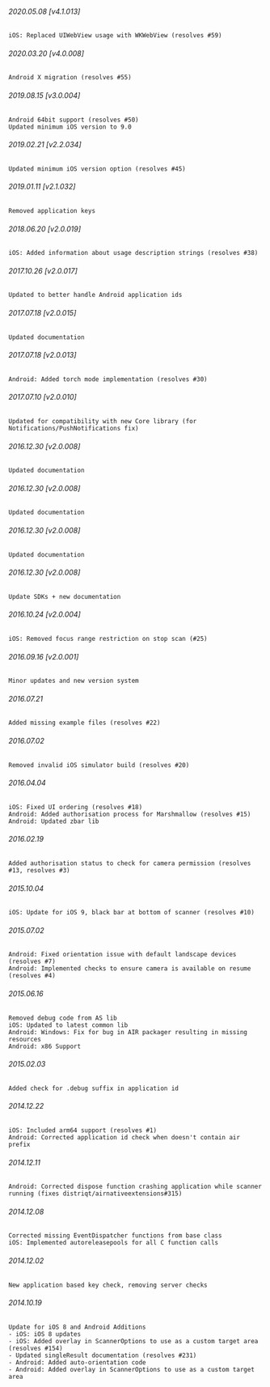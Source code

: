 

###### 2020.05.08 [v4.1.013]

```
iOS: Replaced UIWebView usage with WKWebView (resolves #59)
```


###### 2020.03.20 [v4.0.008]

```
Android X migration (resolves #55)
```


###### 2019.08.15 [v3.0.004]

```
Android 64bit support (resolves #50)
Updated minimum iOS version to 9.0
```


###### 2019.02.21 [v2.2.034]

```
Updated minimum iOS version option (resolves #45)
```


###### 2019.01.11 [v2.1.032]

```
Removed application keys
```


###### 2018.06.20 [v2.0.019]

```
iOS: Added information about usage description strings (resolves #38)
```


###### 2017.10.26 [v2.0.017]

```
Updated to better handle Android application ids
```


###### 2017.07.18 [v2.0.015]

```
Updated documentation
```


###### 2017.07.18 [v2.0.013]

```
Android: Added torch mode implementation (resolves #30)
```


###### 2017.07.10 [v2.0.010]

```
Updated for compatibility with new Core library (for Notifications/PushNotifications fix)
```


###### 2016.12.30 [v2.0.008]

```
Updated documentation
```


###### 2016.12.30 [v2.0.008]

```
Updated documentation
```


###### 2016.12.30 [v2.0.008]

```
Updated documentation
```


###### 2016.12.30 [v2.0.008]

```
Update SDKs + new documentation
```


###### 2016.10.24 [v2.0.004]

```
iOS: Removed focus range restriction on stop scan (#25)
```


###### 2016.09.16 [v2.0.001]

```
Minor updates and new version system
```


######  2016.07.21

```
Added missing example files (resolves #22)
```


######  2016.07.02

```
Removed invalid iOS simulator build (resolves #20)
```


###### 2016.04.04

```
iOS: Fixed UI ordering (resolves #18)
Android: Added authorisation process for Marshmallow (resolves #15)
Android: Updated zbar lib
```


###### 2016.02.19

```
Added authorisation status to check for camera permission (resolves #13, resolves #3)
```


###### 2015.10.04

```
iOS: Update for iOS 9, black bar at bottom of scanner (resolves #10)
```



###### 2015.07.02

```
Android: Fixed orientation issue with default landscape devices (resolves #7)
Android: Implemented checks to ensure camera is available on resume (resolves #4)
```


###### 2015.06.16

```
Removed debug code from AS lib
iOS: Updated to latest common lib
Android: Windows: Fix for bug in AIR packager resulting in missing resources
Android: x86 Support
```


###### 2015.02.03

```
Added check for .debug suffix in application id
```


###### 2014.12.22

```
iOS: Included arm64 support (resolves #1) 
Android: Corrected application id check when doesn't contain air prefix
```


###### 2014.12.11

```
Android: Corrected dispose function crashing application while scanner running (fixes distriqt/airnativeextensions#315)
```


###### 2014.12.08

```
Corrected missing EventDispatcher functions from base class
iOS: Implemented autoreleasepools for all C function calls
```


###### 2014.12.02

```
New application based key check, removing server checks
```


###### 2014.10.19

```
Update for iOS 8 and Android Additions
- iOS: iOS 8 updates
- iOS: Added overlay in ScannerOptions to use as a custom target area (resolves #154)
- Updated singleResult documentation (resolves #231)
- Android: Added auto-orientation code
- Android: Added overlay in ScannerOptions to use as a custom target area
```
